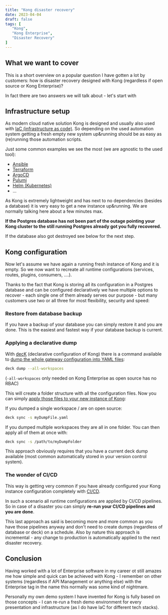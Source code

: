 ```yaml
---
title: "Kong disaster recovery"
date: 2023-04-04
draft: false
tags: [
   "Kong",
   "Kong Enterprise",
   "Disaster Recovery"
]
---
```


## What we want to cover

This is a short overview on a popular question I have gotten a lot by customers: how is disaster recovery designed with Kong (regardless if open source or Kong Enterprise)?

In fact there are two answers we will talk about - let's start with

## Infrastructure setup

As modern cloud native solution Kong is designed and usually also used with [IaC (infrastructure as code)](https://en.wikipedia.org/wiki/Infrastructure_as_code). So depending on the used automation system getting a fresh empty new system up&running should be as easy as (re)running those automation scripts.

Just some common examples we see the most (we are agnostic to the used tool):

- [Ansible](https://www.ansible.com/)
- [Terraform](https://www.terraform.io/)
- [ArgoCD](https://argo-cd.readthedocs.io/en/stable/)
- [Pulumi](https://www.pulumi.com/)
- [Helm (Kubernetes)](https://helm.sh/)
- ...

As Kong is extremely lightweight and has next to no dependencies (besides a database) it is very easy to get a new instance up&running. We are normally talking here about a few minutes max.

**If the Postgres database has not been part of the outage pointing your Kong cluster to the still running Postgres already got you fully recovered.**

If the database also got destroyed see below for the next step.

## Kong configuration

Now let's assume we have again a running fresh instance of Kong and it is empty. So we now want to recreate all runtime configurations (services, routes, plugins, consumers, ....).

Thanks to the fact that Kong is storing all its configuration in a Postgres database and can be configured declaratively we have multiple options to recover - each single one of them already serves our purpose - but many customers use two or all three for most flexibility, security and speed:

### Restore from database backup

If you have a backup of your database you can simply restore it and you are done. This is the easiest and fastest way if your database backup is current.

### Applying a declarative dump

With [decK](https://docs.konghq.com/deck/latest/) (declarative configuration of Kong) there is a command available to [dump the whole gateway configuration into YAML files](https://docs.konghq.com/deck/latest/reference/deck_dump/):

```bash
deck dump --all-workspaces
```

(`-all-workspaces` only needed on Kong Enterprise as open source has no RBAC)

This will create a folder structure with all the configuration files. Now you can simply [apply those files to your new instance of Kong](https://docs.konghq.com/deck/latest/reference/deck_sync/):

If you dumped a single workspace / are on open source:

```bash
deck sync -s myDumpFile.yaml
```

If you dumped multiple workspaces they are all in one folder. You can then apply all of them at once with:

```bash
deck sync -s /path/to/myDumpFolder
```

This approach obviously requires that you have a current deck dump available (most common automatically stored in your version control system).

### The wonder of CI/CD

This way is getting very common if you have already configured your Kong instance configuration completely with [CI/CD](https://en.wikipedia.org/wiki/CI/CD).

In such a scenario all runtime configurations are applied by CI/CD pipelines. So in case of a disaster you can simply **re-run your CI/CD pipelines and you are done**.

This last approach as said is becoming more and more common as you have those pipelines anyway and don't need to create dumps (regardless of database or deck) on a schedule. Also by nature this approach is incremental - any change to production is automatically applied to the next disaster recovery.

## Conclusion

Having worked with a lot of Enterprise software in my career ot still amazes me how simple and quick can be achieved with Kong - I remember on other systems (regardless if API Management or anything else) with the Enterprise tag in the name this normally was some kind of nightmare.

Personally my own demo system I have invented for Kong is fully based on those concepts - I can re-run a fresh demo environment for every presentation and infrastructure (as I do have IaC for different tech stacks).